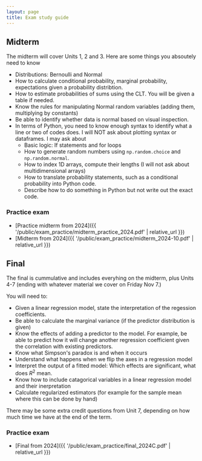 ```yaml
---
layout: page
title: Exam study guide
---
```


## Midterm 

The midterm will cover Units 1, 2 and 3. Here are some things you absoutely need to know

- Distributions: Bernoulli and Normal
- How to calculate conditional probability, marginal probability, expectations given a probability distribtion.  
- How to estimate probabilities of sums using the CLT. You will be given a table if needed. 
- Know the rules for manipulating Normal random variables (adding them, multiplying by constants)
- Be able to identify whether data is normal based on visual inspection. 
- In terms of Python, you need to know enough syntax to identify what a line or two of codes does. I will NOT ask about plotting syntax or dataframes.  I may ask about
  - Basic logic: If statements and for loops 
  - How to generate random numbers using ``np.random.choice`` and ``np.random.normal``. 
  - How to index 1D arrays, compute their lengths (I will not ask about multidimensional arrays)
  - How to translate probability statements, such as a conditional probability into Python code. 
  - Describe how to do something in Python but not write out the exact code. 

### Practice exam
- [Practice midterm from 2024]({{ '/public/exam_practice/midterm_practice_2024.pdf' | relative_url }})
- [Midterm from 2024]({{ '/public/exam_practice/midterm_2024-10.pdf' | relative_url }})


## Final 

The final is cummulative and includes everyhing on the midterm, plus Units 4-7 (ending with whatever material we cover on Friday Nov 7.)  

You will need to: 

- Given a linear regression model, state the interpretation of the regession coefficients. 
- Be able to calculate the marginal variance (if the predictor distribution is given)
- Know the effects of adding a predictor to the model. For example, be able to predict how it will change another regression coefficient given the correlation with existing predictors. 
- Know what Simpson's paradox is and when it occurs
- Understand what happens when we flip the axes in a regression model
- Interpret the output of a fitted model: Which effects are significant, what does $R^2$ mean. 
- Know how to include catagorical variables in a linear regression model and their inerpretation
- Calculate regularized estimators (for example for the sample mean where this can be done by hand)
  
There may be some extra credit questions from Unit 7, depending on how much time we have at the end of the term.

### Practice exam
- [Final from 2024]({{ '/public/exam_practice/final_2024C.pdf' | relative_url }})